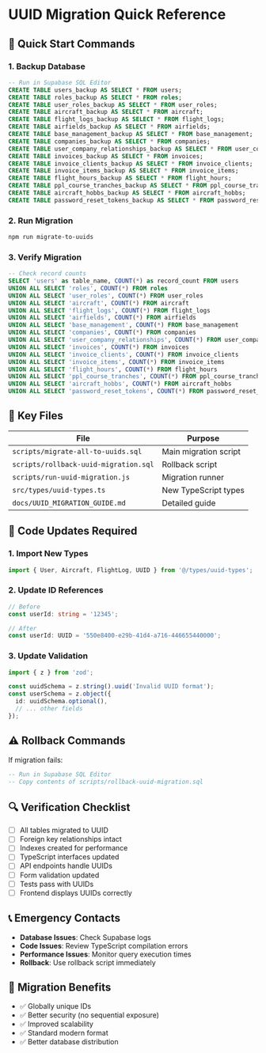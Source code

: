 # UUID Migration Quick Reference

## 🚀 Quick Start Commands

### 1. Backup Database
```sql
-- Run in Supabase SQL Editor
CREATE TABLE users_backup AS SELECT * FROM users;
CREATE TABLE roles_backup AS SELECT * FROM roles;
CREATE TABLE user_roles_backup AS SELECT * FROM user_roles;
CREATE TABLE aircraft_backup AS SELECT * FROM aircraft;
CREATE TABLE flight_logs_backup AS SELECT * FROM flight_logs;
CREATE TABLE airfields_backup AS SELECT * FROM airfields;
CREATE TABLE base_management_backup AS SELECT * FROM base_management;
CREATE TABLE companies_backup AS SELECT * FROM companies;
CREATE TABLE user_company_relationships_backup AS SELECT * FROM user_company_relationships;
CREATE TABLE invoices_backup AS SELECT * FROM invoices;
CREATE TABLE invoice_clients_backup AS SELECT * FROM invoice_clients;
CREATE TABLE invoice_items_backup AS SELECT * FROM invoice_items;
CREATE TABLE flight_hours_backup AS SELECT * FROM flight_hours;
CREATE TABLE ppl_course_tranches_backup AS SELECT * FROM ppl_course_tranches;
CREATE TABLE aircraft_hobbs_backup AS SELECT * FROM aircraft_hobbs;
CREATE TABLE password_reset_tokens_backup AS SELECT * FROM password_reset_tokens;
```

### 2. Run Migration
```bash
npm run migrate-to-uuids
```

### 3. Verify Migration
```sql
-- Check record counts
SELECT 'users' as table_name, COUNT(*) as record_count FROM users
UNION ALL SELECT 'roles', COUNT(*) FROM roles
UNION ALL SELECT 'user_roles', COUNT(*) FROM user_roles
UNION ALL SELECT 'aircraft', COUNT(*) FROM aircraft
UNION ALL SELECT 'flight_logs', COUNT(*) FROM flight_logs
UNION ALL SELECT 'airfields', COUNT(*) FROM airfields
UNION ALL SELECT 'base_management', COUNT(*) FROM base_management
UNION ALL SELECT 'companies', COUNT(*) FROM companies
UNION ALL SELECT 'user_company_relationships', COUNT(*) FROM user_company_relationships
UNION ALL SELECT 'invoices', COUNT(*) FROM invoices
UNION ALL SELECT 'invoice_clients', COUNT(*) FROM invoice_clients
UNION ALL SELECT 'invoice_items', COUNT(*) FROM invoice_items
UNION ALL SELECT 'flight_hours', COUNT(*) FROM flight_hours
UNION ALL SELECT 'ppl_course_tranches', COUNT(*) FROM ppl_course_tranches
UNION ALL SELECT 'aircraft_hobbs', COUNT(*) FROM aircraft_hobbs
UNION ALL SELECT 'password_reset_tokens', COUNT(*) FROM password_reset_tokens;
```

## 📁 Key Files

| File | Purpose |
|------|---------|
| `scripts/migrate-all-to-uuids.sql` | Main migration script |
| `scripts/rollback-uuid-migration.sql` | Rollback script |
| `scripts/run-uuid-migration.js` | Migration runner |
| `src/types/uuid-types.ts` | New TypeScript types |
| `docs/UUID_MIGRATION_GUIDE.md` | Detailed guide |

## 🔧 Code Updates Required

### 1. Import New Types
```typescript
import { User, Aircraft, FlightLog, UUID } from '@/types/uuid-types';
```

### 2. Update ID References
```typescript
// Before
const userId: string = '12345';

// After
const userId: UUID = '550e8400-e29b-41d4-a716-446655440000';
```

### 3. Update Validation
```typescript
import { z } from 'zod';

const uuidSchema = z.string().uuid('Invalid UUID format');
const userSchema = z.object({
  id: uuidSchema.optional(),
  // ... other fields
});
```

## ⚠️ Rollback Commands

If migration fails:
```sql
-- Run in Supabase SQL Editor
-- Copy contents of scripts/rollback-uuid-migration.sql
```

## 🔍 Verification Checklist

- [ ] All tables migrated to UUID
- [ ] Foreign key relationships intact
- [ ] Indexes created for performance
- [ ] TypeScript interfaces updated
- [ ] API endpoints handle UUIDs
- [ ] Form validation updated
- [ ] Tests pass with UUIDs
- [ ] Frontend displays UUIDs correctly

## 📞 Emergency Contacts

- **Database Issues**: Check Supabase logs
- **Code Issues**: Review TypeScript compilation errors
- **Performance Issues**: Monitor query execution times
- **Rollback**: Use rollback script immediately

## 🎯 Migration Benefits

- ✅ Globally unique IDs
- ✅ Better security (no sequential exposure)
- ✅ Improved scalability
- ✅ Standard modern format
- ✅ Better database distribution 